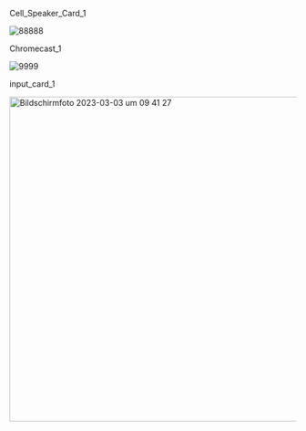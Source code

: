 Cell_Speaker_Card_1

![88888](https://user-images.githubusercontent.com/73241309/145107146-487b2a1c-6680-4fe3-9a32-425f296db598.PNG)

Chromecast_1

![9999](https://user-images.githubusercontent.com/73241309/145110180-e7fd1eea-0708-4752-be57-862541479ef8.PNG)

input_card_1

<img width="569" alt="Bildschirmfoto 2023-03-03 um 09 41 27" src="https://user-images.githubusercontent.com/73241309/222673283-b25ee0a4-faa1-41a3-bdae-d9db9693951c.png">
